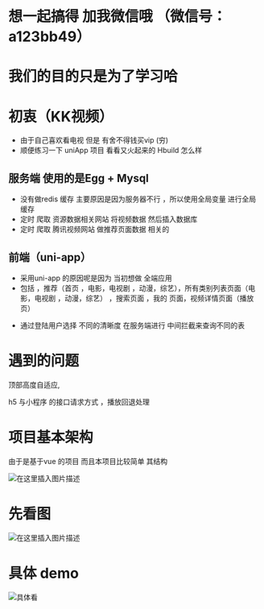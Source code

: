 # 想一起搞得 加我微信哦 （微信号：a123bb49）

# 我们的目的只是为了学习哈
# 初衷（KK视频） 
 - 由于自己喜欢看电视  但是 有舍不得钱买vip  (穷) 
 - 顺便练习一下 uniApp 项目 看看又火起来的 Hbuild 怎么样
## 服务端 使用的是Egg + Mysql  
- 没有做redis 缓存 主要原因是因为服务器不行 ，所以使用全局变量 进行全局缓存
- 定时 爬取 资源数据相关网站 将视频数据 然后插入数据库
- 定时 爬取 腾讯视频网站 做推荐页面数据 相关的

## 前端（uni-app） 
- 采用uni-app 的原因呢是因为 当初想做 全端应用
- 包括 ，推荐（首页 ，电影，电视剧 ，动漫，综艺），所有类别列表页面（电影，电视剧 ，动漫，综艺） ，搜索页面 ，我的 页面，视频详情页面（播放页）

* 通过登陆用户选择 不同的清晰度 在服务端进行 中间拦截来查询不同的表



# 遇到的问题
顶部高度自适应,

h5 与小程序 的接口请求方式   ，播放回退处理

#  项目基本架构
由于是基于vue 的项目  而且本项目比较简单 其结构 
 
![在这里插入图片描述](https://img-blog.csdnimg.cn/20200220180245519.png?x-oss-process=image/watermark,type_ZmFuZ3poZW5naGVpdGk,shadow_10,text_aHR0cHM6Ly9ibG9nLmNzZG4ubmV0L2I3NDEwODUyOTYz,size_16,color_FFFFFF,t_70)




# 先看图
![在这里插入图片描述](https://img-blog.csdnimg.cn/20200220174909527.jpg#pic_center)
# 具体 demo 

![具体看](https://img-blog.csdnimg.cn/20200307100640114.jpg?x-oss-process=image/watermark,type_ZmFuZ3poZW5naGVpdGk,shadow_10,text_aHR0cHM6Ly9ibG9nLmNzZG4ubmV0L2I3NDEwODUyOTYz,size_16,color_FFFFFF,t_70)


 
 


